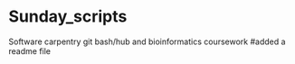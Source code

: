 # Sunday_scripts
Software carpentry git bash/hub and bioinformatics coursework
#added a readme file
